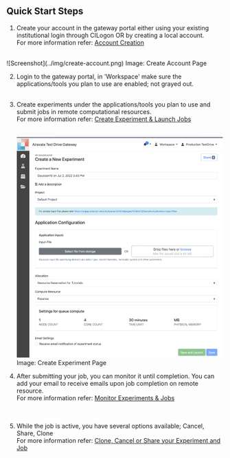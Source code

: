 ## Quick Start Steps
1. Create your account in the gateway portal either using your existing institutional login through CILogon OR by creating a local account.
<br>For more information refer: <a href="/user-documentation/account-creation" target="_blank">Account Creation</a><br>
</br>
![Screenshot](../img/create-account.png)
Image: Create Account Page

2. Login to the gateway portal, in 'Workspace' make sure the applications/tools you plan to use are enabled; not grayed out.
<br></br>

3. Create experiments under the applications/tools you plan to use and submit jobs in remote computational resources.
 <br>For more information refer: <a href="/user-documentation/create-experiment-launch-job" target="_blank">Create Experiment & Launch Jobs</a><br>
<br></br>
![Screenshot](../img/createexp.png)
Image: Create Experiment Page

4. After submitting your job, you can monitor it until completion. You can add your email to receive emails upon job completion on remote resource. 
 <br>For more information refer: <a href="/user-documentation/monitor-experiment" target="_blank">Monitor Experiments & Jobs</a><br>
<br></br>


5. While the job is active, you have several options available; Cancel, Share, Clone
 <br>For more information refer: <a href="/user-documentation/clone-cancel-share" target="_blank">Clone, Cancel or Share your Experiment and Job</a><br>
<br></br>




